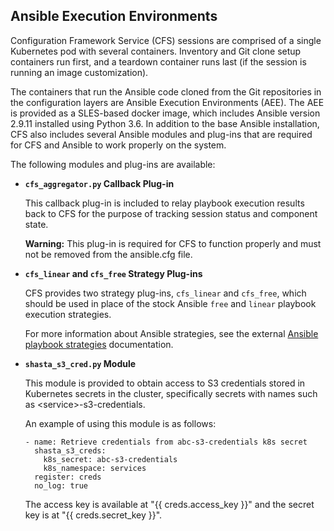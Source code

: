 ## Ansible Execution Environments

Configuration Framework Service \(CFS\) sessions are comprised of a single Kubernetes pod with several containers. Inventory and Git clone setup containers run first, and a teardown container runs last \(if the session is running an image customization\).

The containers that run the Ansible code cloned from the Git repositories in the configuration layers are Ansible Execution Environments \(AEE\). The AEE is provided as a SLES-based docker image, which includes Ansible version 2.9.11 installed using Python 3.6. In addition to the base Ansible installation, CFS also includes several Ansible modules and plug-ins that are required for CFS and Ansible to work properly on the system.

The following modules and plug-ins are available:

-   **`cfs_aggregator.py` Callback Plug-in**

    This callback plug-in is included to relay playbook execution results back to CFS for the purpose of tracking session status and component state.

    **Warning:** This plug-in is required for CFS to function properly and must not be removed from the ansible.cfg file.

-   **`cfs_linear` and `cfs_free` Strategy Plug-ins**

    CFS provides two strategy plug-ins, `cfs_linear` and `cfs_free`, which should be used in place of the stock Ansible `free` and `linear` playbook execution strategies.

    For more information about Ansible strategies, see the external [Ansible playbook strategies](https://docs.ansible.com/ansible/latest/user_guide/playbooks_strategies.html) documentation.

-   **`shasta_s3_cred.py` Module**

    This module is provided to obtain access to S3 credentials stored in Kubernetes secrets in the cluster, specifically secrets with names such as <service\>-s3-credentials.

    An example of using this module is as follows:

    ```screen
    - name: Retrieve credentials from abc-s3-credentials k8s secret
      shasta_s3_creds:
        k8s_secret: abc-s3-credentials
        k8s_namespace: services
      register: creds
      no_log: true
    ```

    The access key is available at "\{\{ creds.access\_key \}\}" and the secret key is at "\{\{ creds.secret\_key \}\}".



